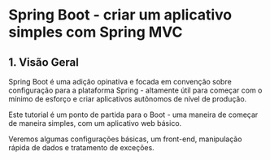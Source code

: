 # Spring Boot - criar um aplicativo simples com Spring MVC

## 1. Visão Geral
Spring Boot é uma adição opinativa e focada em convenção sobre configuração para a plataforma Spring - altamente útil para começar com o mínimo de esforço e criar aplicativos autônomos de nível de produção.

Este tutorial é um ponto de partida para o Boot - uma maneira de começar de maneira simples, com um aplicativo web básico.

Veremos algumas configurações básicas, um front-end, manipulação rápida de dados e tratamento de exceções.